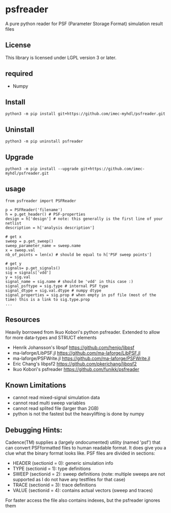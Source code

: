 # psfreader
A pure python reader for PSF (Parameter Storage Format) simulation result files

## License
This library is licensed under LGPL version 3 or later.

## required
- Numpy

## Install
    python3 -m pip install git+https://github.com/imec-myhdl/psfreader.git

## Uninstall
    python3 -m pip uninstall psfreader
    
## Upgrade
    python3 -m pip install --upgrade git+https://github.com/imec-myhdl/psfreader.git

## usage
    from psfreader import PSFReader
    
    p = PSFReader('filename')
    h = p.get_header() # PSF-properties
    design = h['design'] # note: this generally is the first line of your netlist
    description = h['analysis description']
    
    # get x 
    sweep = p.get_sweep()       
    sweep_parameter_name = sweep.name
    x = sweep.val
    nb_of_points = len(x) # should be equal to h['PSF sweep points']

    # get y 
    signals= p.get_signals()
    sig = signals['vdd']
    y = sig.val
    signal_name = sig.name # should be 'vdd' in this case :)
    signal_psftype = sig.type # internal PSF type
    signal_dtype = sig.val.dtype # numpy dtype
    signal_properties = sig.prop # when empty in psf file (most of the time) this is a link to sig.type.prop
    ...


## Resources
Heavily borrowed from Ikuo Kobori's python psfreader. Extended to allow for more data-types and STRUCT elements

- Henrik Johansson's libspf https://github.com/henjo/libpsf
- ma-laforge/LibPSF.jl https://github.com/ma-laforge/LibPSF.jl
- ma-laforge/PSFWrite.jl https://github.com/ma-laforge/PSFWrite.jl
- Eric Chang's libpsf2 https://github.com/pkerichang/libpsf2
- Ikuo Kobori's psfreader  https://github.com/funikk/psfreader

## Known Limitations
- cannot read mixed-signal simulation data
- cannot read multi sweep variables
- cannot read splited file (larger than 2GB)
- python is not the fastest but the heavylifting is done by numpy

## Debugging Hints:

Cadence(TM) supplies a (largely ondocumented) utility (named 'psf') that can convert PSFformatted files to human readable format. 
It does give you a clue what the binary format looks like. PSF files are divided in sections:

- HEADER (sectionid = 0): generic simulation info
- TYPE   (sectionid = 1): type definitions
- SWEEP  (sectionid = 2): sweep definitions (note: multiple sweeps are not supported as I do not have any testfiles for that case)
- TRACE  (sectionid = 3): trace definitions
- VALUE  (sectionid = 4): contains actual vectors (sweep and traces)

For faster access the file also contains indexes, but the psfreader ignores them
